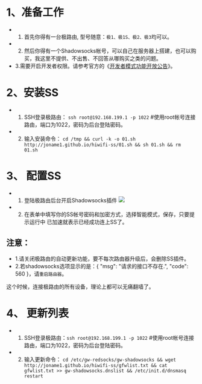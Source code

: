 # 1、准备工作
* 1. 首先你得有一台极路由, 型号随意：`极1、极1S、极2、极3`均可以。
* 2. 然后你得有一个Shadowsocks帐号，可以自己在服务器上搭建，也可以购买，我这里不提供、不出售、不回答从哪购买之类的问题。
* 3.需要开启开发者权限。请参考官方的《[开发者模式功能开放公告](http://bbs.hiwifi.com/thread-74899-1-1.html)》。

# 2、安装SS
* 1. SSH登录极路由：
`ssh root@192.168.199.1 -p 1022`  #使用root帐号连接路由，端口为1022，密码为后台登陆密码。
* 2. 输入安装命令： 
`cd /tmp && curl -k -o 01.sh http://joname1.github.io/hiwifi-ss/01.sh && sh 01.sh && rm 01.sh`


# 3、 配置SS
* 1. 登陆极路由后台开启Shadowsocks插件
![](https://luoleiorg.b0.upaiyun.com/blog/2015/08/shadow2.jpg)
* 2. 在表单中填写你的SS帐号密码和加密方式，选择智能模式，保存，只要提示运行中 已加速就表示已经成功连上SS了。

## 注意：
* 1.请关闭极路由的自动更新功能，要不每次路由器升级后，会删除SS插件。
* 2.若shadowsocks选项显示的是：{ "msg": "请求的接口不存在.", "code": 560 }，请`重启路由器`。

这个时候，连接极路由的所有设备，理论上都可以无痛翻墙了。
[](https://luoleiorg.b0.upaiyun.com/blog/2015/08/shadow4.jpg)

# 4、 更新列表
* 1. SSH登录极路由：`ssh root@192.168.199.1 -p 1022`  #使用root帐号连接路由，端口为1022，密码为后台登陆密码。
* 2. 输入更新命令： `cd /etc/gw-redsocks/gw-shadowsocks && wget http://joname1.github.io/hiwifi-ss/gfwlist.txt && cat gfwlist.txt >> gw-shadowsocks.dnslist && /etc/init.d/dnsmasq restart`

